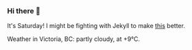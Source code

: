 ### Hi there :wave:

It's Saturday! I might be fighting with Jekyll to make [this](https://swissclubtoronto.ca) better.

Weather in Victoria, BC: partly cloudy, at +9°C.
